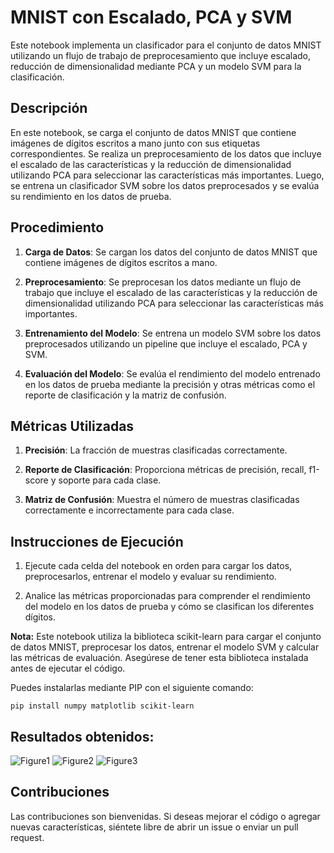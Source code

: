 # MNIST con Escalado, PCA y SVM

Este notebook implementa un clasificador para el conjunto de datos MNIST utilizando un flujo de trabajo de preprocesamiento que incluye escalado, reducción de dimensionalidad mediante PCA y un modelo SVM para la clasificación.

## Descripción

En este notebook, se carga el conjunto de datos MNIST que contiene imágenes de dígitos escritos a mano junto con sus etiquetas correspondientes. Se realiza un preprocesamiento de los datos que incluye el escalado de las características y la reducción de dimensionalidad utilizando PCA para seleccionar las características más importantes. Luego, se entrena un clasificador SVM sobre los datos preprocesados y se evalúa su rendimiento en los datos de prueba.

## Procedimiento

1. **Carga de Datos**: Se cargan los datos del conjunto de datos MNIST que contiene imágenes de dígitos escritos a mano.

2. **Preprocesamiento**: Se preprocesan los datos mediante un flujo de trabajo que incluye el escalado de las características y la reducción de dimensionalidad utilizando PCA para seleccionar las características más importantes.

3. **Entrenamiento del Modelo**: Se entrena un modelo SVM sobre los datos preprocesados utilizando un pipeline que incluye el escalado, PCA y SVM.

4. **Evaluación del Modelo**: Se evalúa el rendimiento del modelo entrenado en los datos de prueba mediante la precisión y otras métricas como el reporte de clasificación y la matriz de confusión.

## Métricas Utilizadas

1. **Precisión**: La fracción de muestras clasificadas correctamente.
  
2. **Reporte de Clasificación**: Proporciona métricas de precisión, recall, f1-score y soporte para cada clase.
  
3. **Matriz de Confusión**: Muestra el número de muestras clasificadas correctamente e incorrectamente para cada clase.

## Instrucciones de Ejecución

1. Ejecute cada celda del notebook en orden para cargar los datos, preprocesarlos, entrenar el modelo y evaluar su rendimiento.
  
2. Analice las métricas proporcionadas para comprender el rendimiento del modelo en los datos de prueba y cómo se clasifican los diferentes dígitos.

**Nota:** Este notebook utiliza la biblioteca scikit-learn para cargar el conjunto de datos MNIST, preprocesar los datos, entrenar el modelo SVM y calcular las métricas de evaluación. Asegúrese de tener esta biblioteca instalada antes de ejecutar el código.

Puedes instalarlas mediante PIP con el siguiente comando:

```
pip install numpy matplotlib scikit-learn
```

## Resultados obtenidos:

![Figure1]()
![Figure2]()
![Figure3]()

## Contribuciones

Las contribuciones son bienvenidas. Si deseas mejorar el código o agregar nuevas características, siéntete libre de abrir un issue o enviar un pull request.